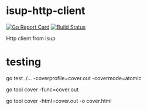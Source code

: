 # isup-http-client

[![Go Report Card](https://goreportcard.com/badge/github.com/psenna/isup-http-client)](https://goreportcard.com/report/github.com/psenna/isup-http-client)
[![Build Status](https://travis-ci.org/psenna/isup-http-client.svg?branch=master)](https://travis-ci.org/psenna/isup-http-client)

Http client from isup

# testing 

go test ./... -coverprofile=cover.out -covermode=atomic

go tool cover -func=cover.out

go tool cover -html=cover.out -o cover.html
